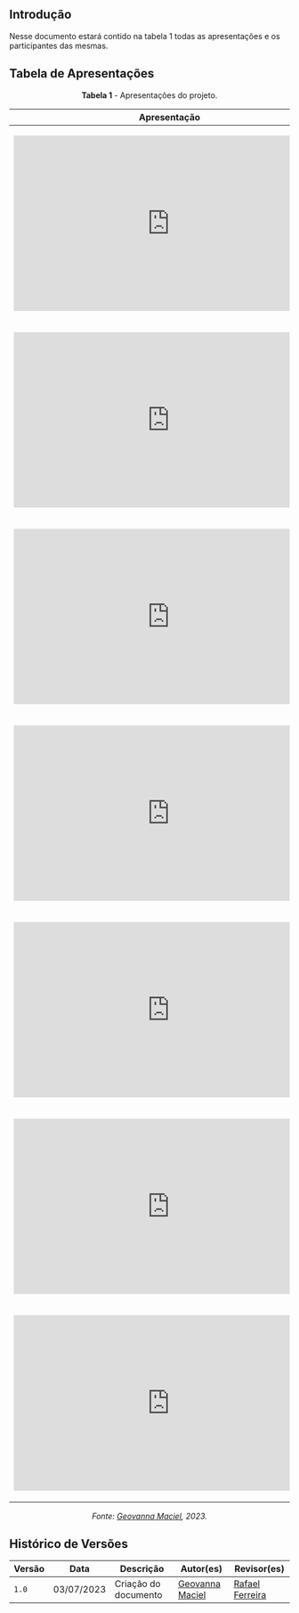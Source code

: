 ## Introdução
Nesse documento estará contido na tabela 1 todas as apresentações e os participantes das mesmas.

## Tabela de Apresentações
<center>

**Tabela 1** - Apresentações do projeto.

| Apresentação | Etapa | Participantes
| ------------- | ------- | -------------- |
| <p style="text-align: center"><iframe width="560" height="315" src="https://www.youtube.com/embed/m4eUOW8oeHI" title="YouTube video player" frameborder="0" allow="accelerometer; autoplay; clipboard-write; encrypted-media; gyroscope; picture-in-picture; web-share" allowfullscreen></iframe></p> | 1 | Arthur, Douglas, Gabriel, Geovanna, Matheus, Rafael e Sidney |
| <p style="text-align: center"><iframe width="560" height="315" src="https://www.youtube.com/embed/o8DJhYjWNK0" title="YouTube video player" frameborder="0" allow="accelerometer; autoplay; clipboard-write; encrypted-media; gyroscope; picture-in-picture; web-share" allowfullscreen></iframe></p> | 2 | Arthur, Douglas, Gabriel, Geovanna, Matheus, Rafael e Sidney |
| <p style="text-align: center"><iframe width="560" height="315" src="https://www.youtube.com/embed/kutw76tOYkE" title="YouTube video player" frameborder="0" allow="accelerometer; autoplay; clipboard-write; encrypted-media; gyroscope; picture-in-picture; web-share" allowfullscreen></iframe></p> | 3 | Arthur, Douglas, Gabriel, Geovanna, Matheus, Rafael e Sidney | 
| <p style="text-align: center"><iframe width="560" height="315" src="https://www.youtube.com/embed/Q8E0TwXpm5A" title="YouTube video player" frameborder="0" allow="accelerometer; autoplay; clipboard-write; encrypted-media; gyroscope; picture-in-picture; web-share" allowfullscreen></iframe></p> | 4 | Arthur, Douglas, Gabriel, Geovanna, Matheus, Rafael e Sidney |
| <p style="text-align: center"><iframe width="560" height="315" src="https://www.youtube.com/embed/IKOY1VU2arA" title="YouTube video player" frameborder="0" allow="accelerometer; autoplay; clipboard-write; encrypted-media; gyroscope; picture-in-picture; web-share" allowfullscreen></iframe></p> | 5 | Arthur, Douglas, Gabriel, Geovanna, Matheus, Rafael e Sidney |
| <p style="text-align: center"><iframe width="560" height="315" src="https://www.youtube.com/embed/lEm6wGfnnfI" title="YouTube video player" frameborder="0" allow="accelerometer; autoplay; clipboard-write; encrypted-media; gyroscope; picture-in-picture; web-share" allowfullscreen></iframe></p> | 6 | Arthur, Douglas, Gabriel, Geovanna, Matheus, Rafael e Sidney |
| <p style="text-align: center"><iframe width="560" height="315" src="https://www.youtube.com/embed/BfKbP_yxn0k" title="YouTube video player" frameborder="0" allow="accelerometer; autoplay; clipboard-write; encrypted-media; gyroscope; picture-in-picture; web-share" allowfullscreen></iframe></p> | 7 | Arthur, Douglas, Gabriel, Geovanna, Matheus, Rafael e Sidney |

_Fonte: [Geovanna Maciel](https://github.com/manuziny), 2023._


</center>

## Histórico de Versões

| Versão | Data  | Descrição| Autor(es)| Revisor(es) |
| ------ | ---------- | ------------------------------------------------------------------------------ | ------------------------------------------------ | ------------------------------------------------ |
| `1.0`  | 03/07/2023 | Criação do documento | [Geovanna Maciel](https://github.com/manuziny)  |  [Rafael Ferreira](https://github.com/RafaelCLG0)  |